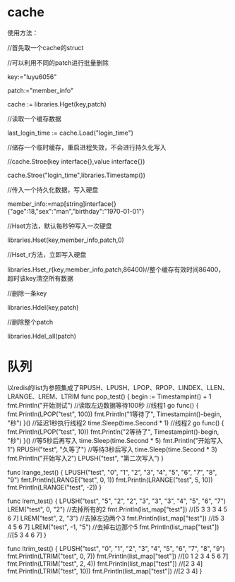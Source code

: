 # cache
使用方法：

//首先取一个cache的struct

//可以利用不同的patch进行批量删除

key:="luyu6056"

patch:="member_info"

cache := libraries.Hget(key,patch)

//读取一个缓存数据

last_login_time := cache.Load("login_time")

//储存一个临时缓存，重启进程失效，不会进行持久化写入

//cache.Stroe(key interface{},value interface{})

cache.Stroe("login_time",libraries.Timestamp())

//传入一个持久化数据，写入硬盘

member_info:=map[string]interface{}{"age":18,"sex":"man","birthday":"1970-01-01"}

//Hset方法，默认每秒钟写入一次硬盘

libraries.Hset(key,member_info,patch,0)

//Hset_r方法，立即写入硬盘

libraries.Hset_r(key,member_info,patch,86400)//整个缓存有效时间86400，超时该key清空所有数据

//删除一条key

libraries.Hdel(key,patch)

//删除整个patch

libraries.Hdel_all(patch)

# 队列
以redis的list为参照集成了RPUSH、LPUSH、LPOP、RPOP、LINDEX、LLEN、LRANGE、LREM、LTRIM
func pop_test() {
	begin := Timestampint() + 1
	fmt.Println("开始测试")
	//读取左边数据等待100秒
	//线程1
	go func() {
		fmt.Println(LPOP("test", 100))
		fmt.Println("1等待了", Timestampint()-begin, "秒")
	}()
	//延迟1秒执行线程2
	time.Sleep(time.Second * 1)
	//线程2
	go func() {
		fmt.Println(LPOP("test", 10))
		fmt.Println("2等待了", Timestampint()-begin, "秒")
	}()
	//等5秒后再写入
	time.Sleep(time.Second * 5)
	fmt.Println("开始写入1")
	RPUSH("test", "久等了")
	//等待3秒后写入
	time.Sleep(time.Second * 3)
	fmt.Println("开始写入2")
	LPUSH("test", "第二次写入")
}

func lrange_test() {
	LPUSH("test", "0", "1", "2", "3", "4", "5", "6", "7", "8", "9")
	fmt.Println(LRANGE("test", 0, 1))
	fmt.Println(LRANGE("test", 5, 10))
	fmt.Println(LRANGE("test", -2))
}

func lrem_test() {
	LPUSH("test", "5", "2", "2", "3", "3", "3", "4", "5", "6", "7")
	LREM("test", 0, "2")          //去掉所有的2
	fmt.Println(list_map["test"]) //[5 3 3 3 4 5 6 7]
	LREM("test", 2, "3")          //去掉左边两个3
	fmt.Println(list_map["test"]) //[5 3 4 5 6 7]
	LREM("test", -1, "5")         //去掉右边那个5
	fmt.Println(list_map["test"]) //[5 3 4   6 7]
}

func ltrim_test() {
	LPUSH("test", "0", "1", "2", "3", "4", "5", "6", "7", "8", "9")
	fmt.Println(LTRIM("test", 0, 7))
	fmt.Println(list_map["test"]) //[0 1 2 3 4 5 6 7]
	fmt.Println(LTRIM("test", 2, 4))
	fmt.Println(list_map["test"]) //[2 3 4]
	fmt.Println(LTRIM("test", 10))
	fmt.Println(list_map["test"]) //[2 3 4]
}
